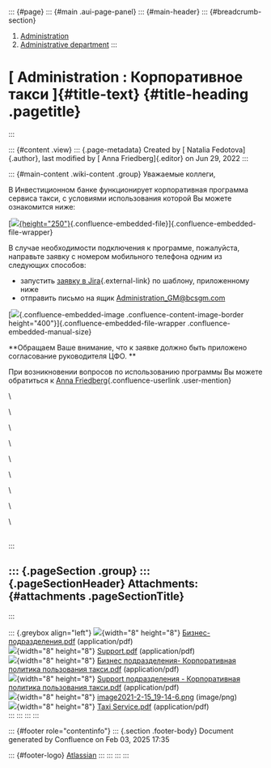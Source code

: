 ::: {#page}
::: {#main .aui-page-panel}
::: {#main-header}
::: {#breadcrumb-section}
1.  [Administration](index.html)
2.  [Administrative
    department](Administrative-department_722534410.html)
:::

[ Administration : Корпоративное такси ]{#title-text} {#title-heading .pagetitle}
=====================================================
:::

::: {#content .view}
::: {.page-metadata}
Created by [ Natalia Fedotova]{.author}, last modified by [ Anna
Friedberg]{.editor} on Jun 29, 2022
:::

::: {#main-content .wiki-content .group}
Уважаемые коллеги, 

В Инвестиционном банке функционирует корпоративная программа сервиса
такси, с условиями использования которой Вы можете ознакомится ниже:

[[![](rest/documentConversion/latest/conversion/thumbnail/981499932/1){height="250"}](/download/attachments/723157028/Taxi%20Service.pdf?version=1&modificationDate=1656500838547&api=v2){.confluence-embedded-file}]{.confluence-embedded-file-wrapper}

В случае необходимости подключения к программе, пожалуйста, направьте
заявку с номером мобильного телефона одним из следующих способов:

-   запустить [заявку в
    Jira](http://jira/secure/CreateIssue.jspa?pid=16200&issuetype=3){.external-link}
    по шаблону, приложенному ниже
-   отправить письмо на ящик <Administration_GM@bcsgm.com>

[![](attachments/723157028/731938892.png){.confluence-embedded-image
.confluence-content-image-border
height="400"}]{.confluence-embedded-file-wrapper
.confluence-embedded-manual-size}

**Обращаем Ваше внимание, что к заявке должно быть приложено
согласование руководителя ЦФО. **

При возникновении вопросов по использованию программы Вы можете
обратиться к [Anna
Friedberg](http://wiki/display/~aFriedberg){.confluence-userlink
.user-mention}  

\

\

\

\

\

\

\

\

\

\
:::

::: {.pageSection .group}
::: {.pageSectionHeader}
Attachments: {#attachments .pageSectionTitle}
------------
:::

::: {.greybox align="left"}
![](images/icons/bullet_blue.gif){width="8" height="8"}
[Бизнес-подразделения.pdf](attachments/723157028/723157030.pdf)
(application/pdf)\
![](images/icons/bullet_blue.gif){width="8" height="8"}
[Support.pdf](attachments/723157028/723157031.pdf) (application/pdf)\
![](images/icons/bullet_blue.gif){width="8" height="8"} [Бизнес
подразделения- Корпоративная политика пользования
такси.pdf](attachments/723157028/727023632.pdf) (application/pdf)\
![](images/icons/bullet_blue.gif){width="8" height="8"} [Support
подразделения - Корпоративная политика пользования
такси.pdf](attachments/723157028/727023633.pdf) (application/pdf)\
![](images/icons/bullet_blue.gif){width="8" height="8"}
[image2021-2-15\_19-14-6.png](attachments/723157028/731938892.png)
(image/png)\
![](images/icons/bullet_blue.gif){width="8" height="8"} [Taxi
Service.pdf](attachments/723157028/981499932.pdf) (application/pdf)\
:::
:::
:::
:::

::: {#footer role="contentinfo"}
::: {.section .footer-body}
Document generated by Confluence on Feb 03, 2025 17:35

::: {#footer-logo}
[Atlassian](http://www.atlassian.com/)
:::
:::
:::
:::
